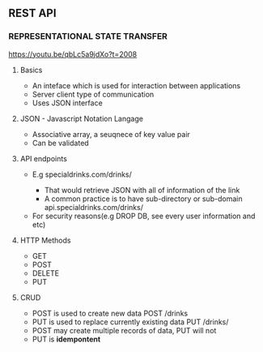 ## REST API
### REPRESENTATIONAL STATE TRANSFER
https://youtu.be/qbLc5a9jdXo?t=2008
1. Basics
    - An inteface which is used for interaction between applications
    - Server client type of communication
    - Uses JSON interface

2. JSON - Javascript Notation Langage
    - Associative array, a seuqnece of key value pair
    - Can be validated

3. API endpoints
    - E.g specialdrinks.com/drinks/<id>
        - That would retrieve JSON with all of information of the link
        - A common practice is to have sub-directory or sub-domain api.specialdrinks.com/drinks/<id>
    - For security reasons(e.g DROP DB, see every user information and etc)

4. HTTP Methods
    - GET
    - POST 
    - DELETE
    - PUT

5. CRUD
    - POST is used to create new data POST /drinks
    - PUT is used to replace currently existing data PUT /drinks/<id>
    - POST may create multiple records of data, PUT will not
    - PUT is **idempontent**
